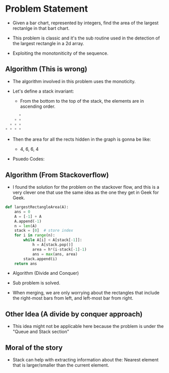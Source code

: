 # Problem Statement

* Given a bar chart, represented by integers, find the area of the largest rectanlge in that bart chart.

* This problem is classic and it's the sub routine used in the detection of the largest rectangle
in a 2d array.

* Exploiting the monotoniticity of the sequence.

## Algorithm (This is wrong)

* The algorithm involved in this problem uses the monoticity.

* Let's define a stack invariant:
  * From the bottom to the top of the stack, the elements are in ascending order.

```python
      *
    * *
  * * *
* * * *
```

* Then the area for all the rects hidden in the graph is gonna be like:
  * 4, 6, 6, 4

* Psuedo Codes:

## Algorithm (From Stackoverflow)

* I found the solution for the problem on the stackover flow, and this is a very clever one that use the same idea
as the one they get in Geek for Geek.

```python
def largestRectangleArea(A):
    ans = 0
    A = [-1] + A
    A.append(-1)
    n = len(A)
    stack = [0]  # store index
    for i in range(n):
        while A[i] < A[stack[-1]]:
            h = A[stack.pop()]
            area = h*(i-stack[-1]-1)
            ans = max(ans, area)
        stack.append(i)
    return ans
```

* Algorithm (Divide and Conquer)

* Sub problem is solved.

* When merging, we are only worrying about the rectangles that include the right-most bars from left, and left-most
bar from right.

## Other Idea (A divide by conquer approach)

* This idea might not be applicable here because the problem is under the "Queue and Stack section"

## Moral of the story

* Stack can help with extracting information about the: Nearest element that is larger/smaller than the current 
element.
